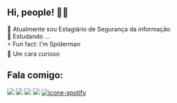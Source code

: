## Hi, people! 🖖🤓

🔭 Atualmente sou Estagiário de Segurança da informação<br>
🌱 Estudando ...<br>
⚡ Fun fact: I'm Spiderman<br>
🔐 Um cara curioso

<div>
    <!--<img src="https://cdn.jsdelivr.net/gh/devicons/devicon/icons/css3/css3-plain-wordmark.svg" width="50px">-->
    <!--<img src="https://cdn.jsdelivr.net/gh/devicons/devicon/icons/html5/html5-plain-wordmark.svg" width="50px">-->
    <!--<img src="https://cdn.jsdelivr.net/gh/devicons/devicon/icons/javascript/javascript-plain.svg" width="50px">-->
    <!--<img src="https://cdn.jsdelivr.net/gh/devicons/devicon/icons/python/python-original.svg" width="50px">
    <img src="https://cdn.jsdelivr.net/gh/devicons/devicon@latest/icons/ruby/ruby-plain.svg" width="50px">-->
</div>
  
<!--<div align="left">
  <a href="https://github.com/raphaelknnd">
  <img height="180em" src="https://github-readme-stats.vercel.app/api?username=raphaelknnd&show_icons=true&theme=dark&include_all_commits=true&count_private=true"/>
  <img height="180em" src="https://github-readme-stats.vercel.app/api/top-langs/?username=raphaelknnd&layout=compact&langs_count=7&theme=dracula"/>
</div>-->
  
  ## Fala comigo:
  
 <div>
  <a href="mailto:raphakennedy.dev@gmail.com"><img src="https://img.shields.io/badge/Gmail-D14836?style=for-the-badge&logo=gmail&logoColor=white" target="_blank"></a>
  <a href="https://www.linkedin.com/in/raphael-kennedy" target="_blank"><img src="https://img.shields.io/badge/-LinkedIn-%230077B5?style=for-the-badge&logo=linkedin&logoColor=white" target="_blank"></a>
  <a href="https://instagram.com/kn_rapha" target="_blank"><img src="https://img.shields.io/badge/-Instagram-%23E4405F?style=for-the-badge&logo=instagram&logoColor=white" target="_blank"></a>
  <a href="https://t.me/Raphakennedy" target="_blank"><img src="https://img.shields.io/badge/Telegram-2CA5E0?style=for-the-badge&logo=telegram&logoColor=white" target="_blank"></a>
  <a href="https://open.spotify.com/user/jsfre5chtqm84xbeuukcjr9nh" target="_blank"><img src="https://img.shields.io/badge/Spotify-1ED760?&style=for-the-badge&logo=spotify&logoColor=white" alt="icone-spotify"></a>
 <!--<a href="https://twitter.com/kn_rapha" target="_blank"><img src="https://img.shields.io/badge/Twitter-1DA1F2?style=for-the-badge&logo=twitter&logoColor=white" target="_blank"></a>-->
   
   <!--![Snake animation](https://github.com/raphaelknnd/raphaelknnd/blob/output/github-contribution-grid-snake.svg)-->
 </div>
  
  
<!--
**raphaelknnd/raphaelknnd** is a ✨ _special_ ✨ repository because its `README.md` (this file) appears on your GitHub profile.

Here are some ideas to get you started:

-->
